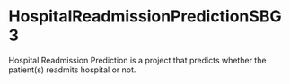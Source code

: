 # HospitalReadmissionPredictionSBG3
Hospital Readmission Prediction is a project that predicts whether the patient(s) readmits hospital or not.
